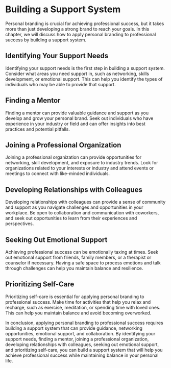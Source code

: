 Building a Support System
========================================================================================

Personal branding is crucial for achieving professional success, but it takes more than just developing a strong brand to reach your goals. In this chapter, we will discuss how to apply personal branding to professional success by building a support system.

Identifying Your Support Needs
------------------------------

Identifying your support needs is the first step in building a support system. Consider what areas you need support in, such as networking, skills development, or emotional support. This can help you identify the types of individuals who may be able to provide that support.

Finding a Mentor
----------------

Finding a mentor can provide valuable guidance and support as you develop and grow your personal brand. Seek out individuals who have experience in your industry or field and can offer insights into best practices and potential pitfalls.

Joining a Professional Organization
-----------------------------------

Joining a professional organization can provide opportunities for networking, skill development, and exposure to industry trends. Look for organizations related to your interests or industry and attend events or meetings to connect with like-minded individuals.

Developing Relationships with Colleagues
----------------------------------------

Developing relationships with colleagues can provide a sense of community and support as you navigate challenges and opportunities in your workplace. Be open to collaboration and communication with coworkers, and seek out opportunities to learn from their experiences and perspectives.

Seeking Out Emotional Support
-----------------------------

Achieving professional success can be emotionally taxing at times. Seek out emotional support from friends, family members, or a therapist or counselor if necessary. Having a safe space to process emotions and talk through challenges can help you maintain balance and resilience.

Prioritizing Self-Care
----------------------

Prioritizing self-care is essential for applying personal branding to professional success. Make time for activities that help you relax and recharge, such as exercise, meditation, or spending time with loved ones. This can help you maintain balance and avoid becoming overworked.

In conclusion, applying personal branding to professional success requires building a support system that can provide guidance, networking opportunities, emotional support, and collaboration. By identifying your support needs, finding a mentor, joining a professional organization, developing relationships with colleagues, seeking out emotional support, and prioritizing self-care, you can build a support system that will help you achieve professional success while maintaining balance in your personal life.
